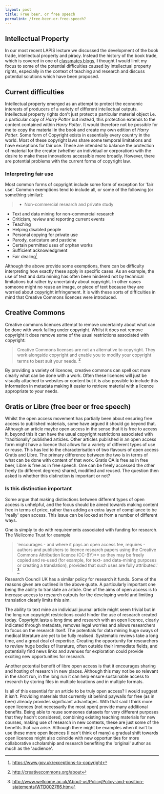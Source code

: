 ```yaml
---
layout: post
title: Free beer, or free speech
permalink: /free-beer-or-free-speech?
---
```


## Intellectual Property

In our most recent LAPIS lecture we discussed the development of the book trade, intellectual property and piracy. Instead the history of the book trade, which is covered in one of [classmates blogs](http://harkirankalsi1.blogspot.co.uk/2015/02/session-4-history-of-book-trade.html), I thought I would limit my focus to some of the potential difficulties caused by intellectual property rights, especially in the context of teaching and research and discuss potential solutions which have been proposed.

## Current difficulties

Intellectual property emerged as an attempt to protect the economic interests of producers of a variety of different intellectual outputs. Intellectual property rights don't just protect a particular material object i.e. a particular copy of *Harry Potter* but instead, this protection extends to the content contained within *Harry Potter*. It would therefore not be possible for me to copy the material in the book and create my own edition of *Harry Potter*. Some form of Copyright exists in essentially every country in the world. Most of these copyright laws share some temporal limitations and have exceptions for fair use. These are intended to balance the protection of material for the creator (whether an individual or corporation) with the desire to make these innovations accessible more broadly. However, there are potential problems with the current forms of copyright law.  

### Interpreting fair use
Most common forms of copyright include some form of exception for 'fair use'. Common exemptions tend to include all, or some of the following (or something similar):

> - Non-commercial research and private study
- Text and data mining for non-commercial research
- Criticism, review and reporting current events
- Teaching
- Helping disabled people
- Personal copying for private use
- Parody, caricature and pastiche
- Certain permitted uses of orphan works
- Sufficient acknowledgment
- Fair dealing[^1]

Although the above provide some exemptions, there can be difficulty interpreting how exactly these apply in specific cases. As an example, the use of text and data mining has often been hindered not by technical limitations but rather by uncertainty about copyright. In other cases someone might no reuse an image, or piece of text because they are worried about copyright infringement. It is with these sorts of difficulties in mind that Creative Commons licences were introduced.  

## Creative Commons
Creative commons licences attempt to remove uncertainty about what can be done with work falling under copyright. Whilst it does not remove copyright it does remove some of the usual restrictions associated with copyright:

> Creative Commons licenses are not an alternative to copyright. They work alongside copyright and enable you to modify your copyright terms to best suit your needs. [^2]

By providing a variety of licences, creative commons can spell out more clearly what can be done with a work. Often these licences will just be visually attached to websites or content but it is also possible to include this information in metadata making it easier to retrieve material with a licence appropriate to your needs.  


## Gratis or Libre (free beer or free speech)
Whilst the open access movement has partially been about ensuring free access to published materials, some have argued it should go beyond that. Although an article maybe open access in the sense that it is free to access it, beyond this it can have the usual copyright restrictions associated with 'traditionally' published articles. Other articles published in an open access form might have a licence that allows for a variety of different types of use or reuse. This has led to the characterisation of two flavours of open access Gratis and Libre. The primary difference between the two is in terms of what can be done with content of that work. Gratis OA is free as in free beer, Libre is free as in free speech. One can be freely accessed the other freely (to different degrees) shared, modified and reused. The question then asked is whether this distinction is important or not?

### Is this distinction important
Some argue that making distinctions between different types of open access is unhelpful, and the focus should be aimed towards making content free in terms of price, rather than adding an extra layer of compliance to be 'really' open access. This issue can be looked at from a number of different ways.

One is simply to do with requirements associated with funding for research. The Wellcome Trust for example
> 'encourages - and where it pays an open access fee, requires - authors and publishers to licence research papers using the Creative Commons Attribution licence (CC-BY)** so they may be freely copied and re-used (for example, for text- and data-mining purposes or creating a translation), provided that such uses are fully attributed.' [^3]

Research Council UK has a similar policy for research it funds. Some of the reasons given are outlined in the above quote. A particularly important one being the ability to translate an article. One of the aims of open access is to increase access to research outputs for the developing world and limiting translation clearly limits this aim.

The ability to text mine an individual journal article might seem trivial but in the long run copyright restrictions could hinder the use of research created today. Copyright lasts a long time and research with an open licence, clearly indicated through metadata, removes legal worries and allows researchers to focus on the research itself. The potentials for data mining huge sways of medical literature are yet to be fully realised. Systematic reviews take a long time, and a great deal of expertise. Creating the opportunity for researchers to review huge bodies of literature, often outside their immediate fields, and potentially find news links and avenues for exploration could provide exciting new opportunities for research.

Another potential benefit of libre open access is that it encourages sharing and hosting of research in new places. Although this may not be so relevant in the short run, in the long run it can help ensure sustainable access to research by storing files in multiple locations and in multiple formats.

Is all of this essential for an article to be truly open access? I would suggest it isn't. Providing materials that currently sit behind paywalls for free (as in beer) already provides significant advantages. With that said I think more open licences (not necessarily the most open) provide many additional benefits. Being able to reuse someones datasets for very different purposes that they hadn't considered, combining existing teaching materials for new courses, making use of research in new contexts, these are just some of the benefits that can arise. Although there might be examples when it isn't to use these more open licences (I can't think of many) a gradual shift towards open licences might also coincide with new opportunities for more collaborative scholarship and research benefiting the 'original' author as much as the 'audience'.


[^1]: https://www.gov.uk/exceptions-to-copyright
[^2]: http://creativecommons.org/about
[^3]: http://www.wellcome.ac.uk/About-us/Policy/Policy-and-position-statements/WTD002766.htm
